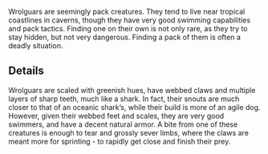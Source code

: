 ﻿Wrolguars are seemingly pack creatures.  They tend to live near tropical coastlines in caverns, though they have very good swimming capabilities and pack tactics.  Finding one on their own is not only rare, as they try to stay hidden, but not very dangerous.  Finding a pack of them is often a deadly situation.
## __Details__
Wrolguars are scaled with greenish hues, have webbed claws and multiple layers of sharp teeth, much like a shark.  In fact, their snouts are much closer to that of an oceanic shark’s, while their build is more of an agile dog.  However, given their webbed feet and scales, they are very good swimmers, and have a decent natural armor.  A bite from one of these creatures is enough to tear and grossly sever limbs, where the claws are meant more for sprinting - to rapidly get close and finish their prey.    